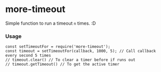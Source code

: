 # more-timeout

Simple function to run a timeout `n` times. :D

### Usage

```
const setTimeoutFor = require('more-timeout');
const timeout = setTimeoutFor(callback, 1000, 5); // Call callback every second 5 times
// timeout.clear() // To clear a timer before if runs out
// timeout.getTimeout() // To get the active timer
```
